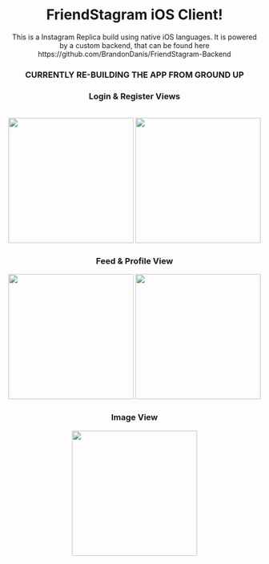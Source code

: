 <div align="center">

<h1>FriendStagram iOS Client!</h1>
<p>This is a Instagram Replica build using native iOS languages. It is powered by a custom backend, that can be found here https://github.com/BrandonDanis/FriendStagram-Backend </p>

<h3> CURRENTLY RE-BUILDING THE APP FROM GROUND UP </h3>

<h3>Login & Register Views</h3> <br>
<img src="http://i.imgur.com/x4dAMVt.png" width="250">
<img src="http://i.imgur.com/SljnSbt.png" width="250">

<h3>Feed & Profile View</h3>
<img src="http://i.imgur.com/dSvpHy1.png" width="250">
<img src="http://i.imgur.com/XL5saMu.png" width="250">

<h3>Image View</h3>
<img src="http://i.imgur.com/1ef2YYq.png" width="250">

</div>


